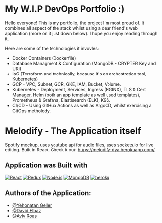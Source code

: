 # My W.I.P DevOps Portfolio :)

Hello everyone! This is my portfolio, the project I'm most proud of. It combines all aspect of the stack whilst using a dear friend's web application (more on it just down below). I hope you enjoy reading through it. 

Here are some of the technologies it invovles:
 - Docker Containers (Dockerfile)
 - Database Managment & Configuration (MongoDB - CRYPTER Key and URI)
 - IaC (Terraform and technically, because it's an orchestration tool, Kubernetes)
 - GCP - VPC, Subnet, GCR, GKE, IAM, Bucket, Volume.
 - Kubernetes - Deployment, Services, Ingress (NGINX), TLS & Cert Manager, Helm (both an app template as well used templates), Prometheus & Grafana, Elastisearch (ELK), K9S.
 - CI/CD - Using GitHub Actions as well as ArgoCD, whilst exercising a GitOps metholody. 

# Melodify - The Application itself

Spotify mockup, uses youtube api for audio files, uses sockets.io for live editing. Built in React.
Check it out: https://melodify-dya.herokuapp.com/

## Application was Built with

[![React](https://img.shields.io/badge/-React-61DAFB?style=flat-square&logo=react&logoColor=white)](https://reactjs.org/)
[![Redux](https://img.shields.io/badge/Redux-593D88?style=fflat-square&logo=redux&logoColor=white)](https://redux.js.org/)
[![Node.js](https://img.shields.io/badge/-Node.js-green?logo=nodedotjs)](https://nodejs.org/en/)
[![MongoDB](https://img.shields.io/badge/-%20MongoDB-lightgrey?logo=mongodb)](https://www.mongodb.com/)
[![heroku](https://img.shields.io/badge/-Heroku-blue?color=blueviolet&logo=heroku)](https://id.heroku.com/)


## Authors of the Application:

- [@Yehonatan Geller](https://github.com/yonatan104)
- [@David Elbaz](https://github.com/DavidELBAZpro)
- [@Aviv Roas](https://github.com/Aviv-rs)
